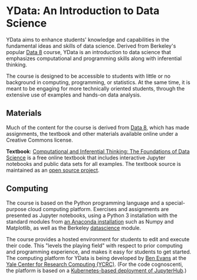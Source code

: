 <link rel="stylesheet" href="theme/css/main.css" />

YData: An Introduction to Data Science
====

YData aims to enhance students' knowledge and capabilities in the fundamental ideas and skills of data science.
Derived from Berkeley's popular [Data 8](http://data8.org) course, YData is an introduction to data science that emphasizes
computational and programming skills along with inferential thinking.

The course is designed to be accessible to students with little or no
background in computing, programming, or statistics. At the same time, 
it is meant to be engaging for more technically oriented students, through the extensive
use of examples and hands-on data analysis.  


Materials
---

Much of the content for the course is derived from [Data 8](http://data8.org),
which has made assignments, the textbook and other materials available online under a Creative Commons license.


**Textbook**: [Computational and Inferential Thinking: The Foundations of Data
Science](http://inferentialthinking.com) is a free online textbook that
includes interactive Jupyter notebooks and public data sets for all examples.
The textbook source is maintained as an [open source
project](https://github.com/data-8/textbook).


Computing
---

The course is based
on the Python programming language and a special-purpose cloud computing
platform. Exercises and assignments are presented as Jupyter notebooks, using a Python 3 installation
with the standard modules from [an Anaconda
installation](https://www.continuum.io/downloads) such as Numpy and Matplotlib,
as well as the Berkeley [datascience](https://pypi.python.org/pypi/datascience/) module.

The course provides a hosted environment for students to edit and execute their
code. This "levels the playing field" with respect to prior computing and programming experience,
and makes it easy for students to get started. The computing platform for YData is being
developed by [Ben Evans](https://research.computing.yale.edu/about/staff/benjamin-evans) at the [Yale Center for Research Computing (YCRC)](https://research.computing.yale.edu/). (For the code cognoscenti, the platform 
is based on a [Kubernetes-based deployment of
JupyterHub](https://zero-to-jupyterhub.readthedocs.io/en/latest/).)
